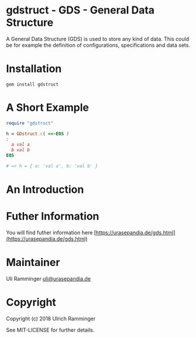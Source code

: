 gdstruct - GDS - General Data Structure
=======================================

A General Data Structure (GDS) is used to store any kind of data. 
This could be for example the definition of configurations, specifications and data sets.

Installation
============

    gem install gdstruct
  
A Short Example
===============

~~~ruby
require "gdstruct"

h = GDstruct.c( <<-EOS )
:
  a val a
  b val b
EOS

# => h = { a: 'val a', b: 'val b' }
~~~


An Introduction
===============

Futher Information
==================

You will find futher information here [https://urasepandia.de/gds.html](https://urasepandia.de/gds.html)

Maintainer
==========

Uli Ramminger <uli@urasepandia.de>

Copyright
=========

Copyright (c) 2018 Ulrich Ramminger

See MIT-LICENSE for further details.
